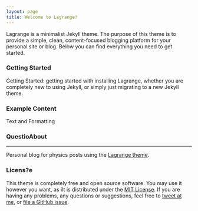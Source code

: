 ```yaml
---
layout: page
title: Welcome to Lagrange!
---
```


Lagrange is a minimalist Jekyll theme. The purpose of this theme is to provide a simple, clean, content-focused blogging platform for your personal site or blog. Below you can find everything you need to get started.

### Getting Started

Getting Started: getting started with installing Lagrange, whether you are completely new to using Jekyll, or simply just migrating to a new Jekyll theme.

### Example Content

Text and Formatting

### QuestioAbout
---


Personal blog for physics posts using the [Lagrange theme]([https://github.com/LeNPaul/Lagrange](https://github.com/LeNPaul/Lagrange)).

### Licens?e

This theme is completely free and open source software. You may use it however you want, as iIt is distributed under the [MIT License](http://choosealicense.com/licenses/mit/). If you are having any problems, any questions or suggestions, feel free to [tweet at me](https://twitter.com/intent/tweet?text=My%question%about%Lagrange%is:%&amp;via=paululele), or [file a GitHub issue](https://github.com/lenpaul/lagrange/issues/new).
<!--stackedit_data:
eyJoaXN0b3J5IjpbLTEyNTM1NjM0NzVdfQ==
-->